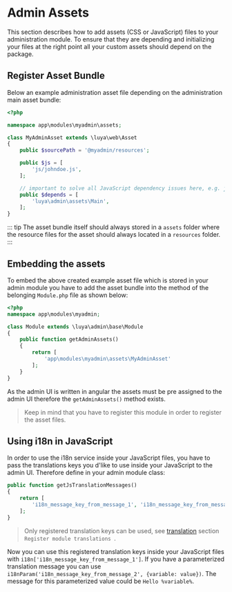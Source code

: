 # Admin Assets

This section describes how to add assets (CSS or JavaScript) files to your administration module. To ensure that they are depending and initializing your files at the right point all your custom assets should depend on the <class name="luya\admin\assets\Main" /> package.

## Register Asset Bundle

Below an example administration asset file depending on the administration main asset bundle:

```php
<?php

namespace app\modules\myadmin\assets;

class MyAdminAsset extends \luya\web\Asset
{
    public $sourcePath = '@myadmin/resources';

    public $js = [
        'js/johndoe.js',
    ];

    // important to solve all JavaScript dependency issues here, e.g. jQuery, bower, angular, ...
    public $depends = [
        'luya\admin\assets\Main',
    ];
}
```

::: tip
The asset bundle itself should always stored in a `assets` folder where the resource files for the asset should always located in a `resources` folder.
:::

## Embedding the assets

To embed the above created example asset file which is stored in your admin module you have to add the asset bundle into the <class name="luya\base\AdminModuleInterface" method="getAdminAssets" /> method of the belonging `Module.php` file as shown below:

```php
<?php
namespace app\modules\myadmin;

class Module extends \luya\admin\base\Module
{
    public function getAdminAssets()
    {
        return [
            'app\modules\myadmin\assets\MyAdminAsset'
        ];
    }
}
```

As the admin UI is written in angular the assets must be pre assigned to the admin UI therefore the `getAdminAssets()` method exists.

> Keep in mind that you have to register this module in order to register the asset files.

## Using i18n in JavaScript

In order to use the i18n service inside your JavaScript files, you have to pass the translations keys you d'like to use inside your JavaScript to the admin UI. Therefore define <class name="luya\admin\base\Module" method="getJsTranslationMessages" /> in your admin module class:

```php
public function getJsTranslationMessages()
{
    return [
        'i18n_message_key_from_message_1', 'i18n_message_key_from_message_2', // ...
    ];
}
```

> Only registered translation keys can be used, see [translation](../app/translation.md) section `Register module translations
`.

Now you can use this registered translation keys inside your JavaScript files with `i18n['i18n_message_key_from_message_1']`. If you have a parameterized translation message you can use `i18nParam('i18n_message_key_from_message_2', {variable: value})`. The message for this parameterized value could be `Hello %variable%`.
